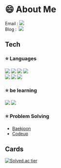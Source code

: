 <!--
**ldr0629/ldr0629** is a ✨ _special_ ✨ repository because its `README.md` (this file) appears on your GitHub profile.

Here are some ideas to get you started:

- 🔭 I’m currently working on ...
- 🌱 I’m currently learning ...
- 👯 I’m looking to collaborate on ...
- 🤔 I’m looking for help with ...
- 💬 Ask me about ...
- 📫 How to reach me: ...
- 😄 Pronouns: ...
- ⚡ Fun fact: ...
-->

# 😄 About Me

Email : <a><img src="https://img.shields.io/badge/leedero01@naver.com-EA4335?style=flat-square&logo=leedero01@naver.com&logoColor=white"/></a> <br>
Blog :  &nbsp;<a href="https://6ro-29.tistory.com/" target="_blank"><img src="https://img.shields.io/badge/Tistory-09B3AF?style=flat-square&logo=Tistory&logoColor=white"/></a>


## Tech

### ⭐️ Languages

<a><img src="https://img.shields.io/badge/C-A8B9CC?style=flat-square&logo=C&logoColor=white"/></a>
<a><img src="https://img.shields.io/badge/C++-00599C?style=flat-square&logo=C%2B%2B&logoColor=white"/></a>
<a><img src="https://img.shields.io/badge/Python-3776AB?style=flat-square&logo=Python&logoColor=white"/></a> 
<a><img src="https://img.shields.io/badge/Java-007396?style=flat-square&logo=Java&logoColor=white"/></a> <br>
<a><img src="https://img.shields.io/badge/HTML5-E34F26?style=flat-square&logo=HTML5&logoColor=white"/></a>
<a><img src="https://img.shields.io/badge/CSS3-1572B6?style=flat-square&logo=CSS3&logoColor=white"/></a>
<a><img src="https://img.shields.io/badge/JavaScript-F7DF1E?style=flat-square&logo=JavaScript&logoColor=white"/></a>


### ⭐️ be learning

<a><img src="https://img.shields.io/badge/Spring-6DB33F?style=flat-square&logo=Spring&logoColor=white"/></a>
<a><img src="https://img.shields.io/badge/MySQL-4479A1?style=flat-square&logo=MySQL&logoColor=white"/></a>


### ⭐️ Problem Solving

- <a href="https://www.acmicpc.net/user/dleofh01">Baekjoon</a>
- <a href="https://www.codeup.kr/userinfo.php?user=dleofh012">Codeup</a>

## Cards

[![Solved.ac tier](http://mazassumnida.wtf/api/v2/generate_badge?boj=dleofh01)](https://solved.ac/dleofh01) 
